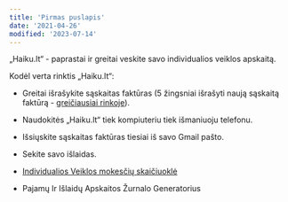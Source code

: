 ```yaml
---
title: 'Pirmas puslapis'
date: '2021-04-26'
modified: '2023-07-14'
---
```


„Haiku.lt“ - paprastai ir greitai veskite savo individualios
veiklos apskaitą.

Kodėl verta rinktis „Haiku.lt“:

- Greitai išrašykite sąskaitas faktūras (5 žingsniai išrašyti
  naują sąskaitą faktūrą - [greičiausiai
  rinkoje](/straipsniai/palyginimas)).

- Naudokitės „Haiku.lt“ tiek kompiuteriu tiek išmaniuoju telefonu.

- Išsiųskite sąskaitas faktūras tiesiai iš savo Gmail pašto.

- Sekite savo išlaidas.

- [Individualios Veiklos mokesčių skaičiuoklė](/iv-skaiciuokle)

- Pajamų Ir Išlaidų Apskaitos Žurnalo Generatorius

